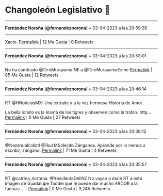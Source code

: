 # Changoleón Legislativo 🙈
*****
**Fernández Noroña** (**@fernandeznorona**) • 03-04-2023 a las 20:59:36
*****
Xacto.
[Permalink](https://twitter.com/fernandeznorona/status/1643116084524883968) | 12 Me Gusta | 0 Retweets
*****
**Fernández Noroña** (**@fernandeznorona**) • 03-04-2023 a las 20:53:01
*****
No ha cambiado @CiroMurayamaINE a @CiroMurayamaExIne
[Permalink](https://twitter.com/fernandeznorona/status/1643114427485495296) | 85 Me Gusta | 12 Retweets
*****
**Fernández Noroña** (**@fernandeznorona**) • 03-04-2023 a las 20:46:14
*****
RT @HNoticiasMX: Una extraña y a la vez hermosa Historia de Amor.


La bella lomito es la mamá de los tigres y observen como la tratan. http…
[Permalink](https://twitter.com/fernandeznorona/status/1643112718247817216) | 0 Me Gusta | 27 Retweets
*****
**Fernández Noroña** (**@fernandeznorona**) • 03-04-2023 a las 20:38:12
*****
@Nezahualcollotl @RuizMSolecito Zánganos. Aprende por lo menos a escribir, zángano.
[Permalink](https://twitter.com/fernandeznorona/status/1643110696370991106) | 71 Me Gusta | 4 Retweets
*****
**Fernández Noroña** (**@fernandeznorona**) • 03-04-2023 a las 20:35:57
*****
RT @catrina_nortena: #PresidentaDelINE 
No vayan a darle RT a está imagen de Guadalupe Taddei que le puede dar mucho ARDOR a la fachiza...…
[Permalink](https://twitter.com/fernandeznorona/status/1643110130135826432) | 0 Me Gusta | 3,245 Retweets